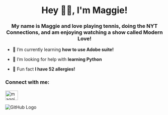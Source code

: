 <h1 align="center">Hey 🕺🪩, I'm Maggie!</h1>
<h3 align="center">My name is Maggie and love playing tennis, doing the NYT Connections, and am enjoying watching a show called Modern Love!</h3>

- 🎾 I’m currently learning **how to use Adobe suite!**

- 🎾 I’m looking for help with **learning Python**

- 🎾 Fun fact **I have 52 allergies!**

<h3 align="left">Connect with me:</h3>
<p align="left">
<a href="https://www.linkedin.com/in/maggie-teweles-0a87b0301" target="blank"><img align="center" src="https://raw.githubusercontent.com/rahuldkjain/github-profile-readme-generator/master/src/images/icons/Social/linked-in-alt.svg" alt="maggie-teweles" height="30" width="40" /></a>
</p>


![GitHub Logo](https://github.githubassets.com/images/modules/logos_page/GitHub-Mark.png "GitHub Logo") 


<!--
**maggieteweles/maggieteweles** is a ✨ _special_ ✨ repository because its `README.md` (this file) appears on your GitHub profile.

Here are some ideas to get you started:

- 🔭 I’m currently working on ...
- 🌱 I’m currently learning ...
- 👯 I’m looking to collaborate on ...
- 🤔 I’m looking for help with ...
- 💬 Ask me about ...
- 📫 How to reach me: ...
- 😄 Pronouns: ...
- ⚡ Fun fact: ...
-->
